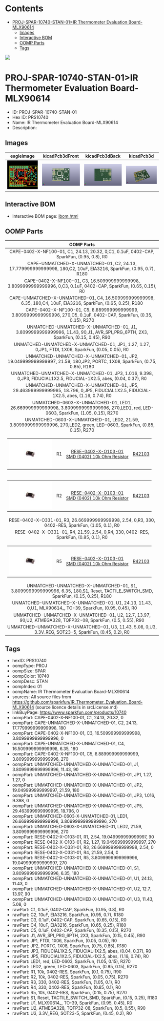 



Contents
========

* [PROJ-SPAR-10740-STAN-01>IR Thermometer Evaluation Board-MLX90614](#proj-spar-10740-stan-01ir-thermometer-evaluation-board-mlx90614)
	* [Images](#images)
	* [Interactive BOM](#interactive-bom)
	* [OOMP Parts](#oomp-parts)
	* [Tags](#tags)
  
![][im]
# PROJ-SPAR-10740-STAN-01>IR Thermometer Evaluation Board-MLX90614

- ID: PROJ-SPAR-10740-STAN-01
- Hex ID: PRS10740
- Name: IR Thermometer Evaluation Board-MLX90614
- Description: 

## Images
  
  

|eagleImage|kicadPcb3dFront|kicadPcb3dBack|kicadPcb3d|
| :---: | :---: | :---: | :---: |
|[![eagleImage](eagleImage_140.png)](eagleImage_600.png)|[![kicadPcb3dFront](kicadPcb3dFront_140.png)](kicadPcb3dFront_600.png)|[![kicadPcb3dBack](kicadPcb3dBack_140.png)](kicadPcb3dBack_600.png)|[![kicadPcb3d](kicadPcb3d_140.png)](kicadPcb3d_600.png)|

## Interactive BOM

- Interactive BOM page: [ibom.html](kicad/bom/ibom.html)

## OOMP Parts
  

|OOMP Parts|
| :---: |
|CAPE-0402-X-NF100-01, C1, 24.13, 20.32, 0,C1, 0.1uF, 0402-CAP, SparkFun, (0.95, 0.8), R0|
|CAPE-UNMATCHED-X-UNMATCHED-01, C2, 24.13, 17.779999999999998, 180,C2, 10uF, EIA3216, SparkFun, (0.95, 0.7), R180|
|CAPE-0402-X-NF100-01, C3, 16.509999999999998, 3.8099999999999996, 0,C3, 0.1uF, 0402-CAP, SparkFun, (0.65, 0.15), R0|
|CAPE-UNMATCHED-X-UNMATCHED-01, C4, 16.509999999999998, 6.35, 180,C4, 10uF, EIA3216, SparkFun, (0.65, 0.25), R180|
|CAPE-0402-X-NF100-01, C5, 8.889999999999999, 3.8099999999999996, 270,C5, 0.1uF, 0402-CAP, SparkFun, (0.35, 0.15), R270|
|UNMATCHED-UNMATCHED-X-UNMATCHED-01, J1, 3.8099999999999996, 11.43, 90,J1, AVR_SPI_PRG_6PTH, 2X3, SparkFun, (0.15, 0.45), R90|
|UNMATCHED-UNMATCHED-X-UNMATCHED-01, JP1, 1.27, 1.27, 0,JP1, FTDI, 1X06, SparkFun, (0.05, 0.05), R0|
|UNMATCHED-UNMATCHED-X-UNMATCHED-01, JP2, 19.049999999999997, 21.59, 180,JP2, PORTC, 1X08, SparkFun, (0.75, 0.85), R180|
|UNMATCHED-UNMATCHED-X-UNMATCHED-01, JP3, 1.016, 9.398, 0,JP3, FIDUCIAL1X2.5, FIDUCIAL-1X2.5, abes, (0.04, 0.37), R0|
|UNMATCHED-UNMATCHED-X-UNMATCHED-01, JP5, 29.463999999999995, 18.796, 0,JP5, FIDUCIAL1X2.5, FIDUCIAL-1X2.5, abes, (1.16, 0.74), R0|
|UNMATCHED-0603-X-UNMATCHED-01, LED1, 26.669999999999998, 3.8099999999999996, 270,LED1, red, LED-0603, SparkFun, (1.05, 0.15), R270|
|UNMATCHED-0603-X-UNMATCHED-01, LED2, 21.59, 3.8099999999999996, 270,LED2, green, LED-0603, SparkFun, (0.85, 0.15), R270|
|<table><tr><td>![RESE-0402-X-O103-01](https://raw.githubusercontent.com/oomlout/oomlout_OOMP_parts/main/RESE-0402-X-O103-01/image_140.jpg)</td><td> R1</td><td>[RESE-0402-X-O103-01<br>SMD (0402) 10k Ohm Resistor](https://github.com/oomlout/oomlout_OOMP_parts/tree/main/RESE-0402-X-O103-01/)</td><td>[R42103](https://github.com/oomlout/oomlout_OOMP_parts/tree/main/RESE-0402-X-O103-01/)</td></tr></table>|
|<table><tr><td>![RESE-0402-X-O103-01](https://raw.githubusercontent.com/oomlout/oomlout_OOMP_parts/main/RESE-0402-X-O103-01/image_140.jpg)</td><td> R2</td><td>[RESE-0402-X-O103-01<br>SMD (0402) 10k Ohm Resistor](https://github.com/oomlout/oomlout_OOMP_parts/tree/main/RESE-0402-X-O103-01/)</td><td>[R42103](https://github.com/oomlout/oomlout_OOMP_parts/tree/main/RESE-0402-X-O103-01/)</td></tr></table>|
|RESE-0402-X-O331-01, R3, 26.669999999999998, 2.54, 0,R3, 330, 0402-RES, SparkFun, (1.05, 0.1), R0|
|RESE-0402-X-O331-01, R4, 21.59, 2.54, 0,R4, 330, 0402-RES, SparkFun, (0.85, 0.1), R0|
|<table><tr><td>![RESE-0402-X-O103-01](https://raw.githubusercontent.com/oomlout/oomlout_OOMP_parts/main/RESE-0402-X-O103-01/image_140.jpg)</td><td> R5</td><td>[RESE-0402-X-O103-01<br>SMD (0402) 10k Ohm Resistor](https://github.com/oomlout/oomlout_OOMP_parts/tree/main/RESE-0402-X-O103-01/)</td><td>[R42103](https://github.com/oomlout/oomlout_OOMP_parts/tree/main/RESE-0402-X-O103-01/)</td></tr></table>|
|UNMATCHED-UNMATCHED-X-UNMATCHED-01, S1, 3.8099999999999996, 6.35, 180,S1, Reset, TACTILE_SWITCH_SMD, SparkFun, (0.15, 0.25), R180|
|UNMATCHED-UNMATCHED-X-UNMATCHED-01, U1, 24.13, 11.43, 0,U1, MLX90614_, TO-39, SparkFun, (0.95, 0.45), R0|
|UNMATCHED-UNMATCHED-X-UNMATCHED-01, U2, 12.7, 13.97, 90,U2, ATMEGA328, TQFP32-08, SparkFun, (0.5, 0.55), R90|
|UNMATCHED-UNMATCHED-X-UNMATCHED-01, U3, 11.43, 5.08, 0,U3, 3.3V_REG, SOT23-5, SparkFun, (0.45, 0.2), R0|

## Tags

- hexID: PRS10740
- oompType: PROJ
- oompSize: SPAR
- oompColor: 10740
- oompDesc: STAN
- oompIndex: 01
- oompName: IR Thermometer Evaluation Board-MLX90614
- sources: All source files from https://github.com/sparkfun/IR_Thermometer_Evaluation_Board-MLX90614 (source licence details in srcLicense.md)
- linkBuyPage: https://www.sparkfun.com/products/10740
- oompPart: CAPE-0402-X-NF100-01, C1, 24.13, 20.32, 0
- oompPart: CAPE-UNMATCHED-X-UNMATCHED-01, C2, 24.13, 17.779999999999998, 180
- oompPart: CAPE-0402-X-NF100-01, C3, 16.509999999999998, 3.8099999999999996, 0
- oompPart: CAPE-UNMATCHED-X-UNMATCHED-01, C4, 16.509999999999998, 6.35, 180
- oompPart: CAPE-0402-X-NF100-01, C5, 8.889999999999999, 3.8099999999999996, 270
- oompPart: UNMATCHED-UNMATCHED-X-UNMATCHED-01, J1, 3.8099999999999996, 11.43, 90
- oompPart: UNMATCHED-UNMATCHED-X-UNMATCHED-01, JP1, 1.27, 1.27, 0
- oompPart: UNMATCHED-UNMATCHED-X-UNMATCHED-01, JP2, 19.049999999999997, 21.59, 180
- oompPart: UNMATCHED-UNMATCHED-X-UNMATCHED-01, JP3, 1.016, 9.398, 0
- oompPart: UNMATCHED-UNMATCHED-X-UNMATCHED-01, JP5, 29.463999999999995, 18.796, 0
- oompPart: UNMATCHED-0603-X-UNMATCHED-01, LED1, 26.669999999999998, 3.8099999999999996, 270
- oompPart: UNMATCHED-0603-X-UNMATCHED-01, LED2, 21.59, 3.8099999999999996, 270
- oompPart: RESE-0402-X-O103-01, R1, 2.54, 19.049999999999997, 90
- oompPart: RESE-0402-X-O103-01, R2, 1.27, 19.049999999999997, 270
- oompPart: RESE-0402-X-O331-01, R3, 26.669999999999998, 2.54, 0
- oompPart: RESE-0402-X-O331-01, R4, 21.59, 2.54, 0
- oompPart: RESE-0402-X-O103-01, R5, 3.8099999999999996, 19.049999999999997, 270
- oompPart: UNMATCHED-UNMATCHED-X-UNMATCHED-01, S1, 3.8099999999999996, 6.35, 180
- oompPart: UNMATCHED-UNMATCHED-X-UNMATCHED-01, U1, 24.13, 11.43, 0
- oompPart: UNMATCHED-UNMATCHED-X-UNMATCHED-01, U2, 12.7, 13.97, 90
- oompPart: UNMATCHED-UNMATCHED-X-UNMATCHED-01, U3, 11.43, 5.08, 0
- rawPart: C1, 0.1uF, 0402-CAP, SparkFun, (0.95, 0.8), R0
- rawPart: C2, 10uF, EIA3216, SparkFun, (0.95, 0.7), R180
- rawPart: C3, 0.1uF, 0402-CAP, SparkFun, (0.65, 0.15), R0
- rawPart: C4, 10uF, EIA3216, SparkFun, (0.65, 0.25), R180
- rawPart: C5, 0.1uF, 0402-CAP, SparkFun, (0.35, 0.15), R270
- rawPart: J1, AVR_SPI_PRG_6PTH, 2X3, SparkFun, (0.15, 0.45), R90
- rawPart: JP1, FTDI, 1X06, SparkFun, (0.05, 0.05), R0
- rawPart: JP2, PORTC, 1X08, SparkFun, (0.75, 0.85), R180
- rawPart: JP3, FIDUCIAL1X2.5, FIDUCIAL-1X2.5, abes, (0.04, 0.37), R0
- rawPart: JP5, FIDUCIAL1X2.5, FIDUCIAL-1X2.5, abes, (1.16, 0.74), R0
- rawPart: LED1, red, LED-0603, SparkFun, (1.05, 0.15), R270
- rawPart: LED2, green, LED-0603, SparkFun, (0.85, 0.15), R270
- rawPart: R1, 10k, 0402-RES, SparkFun, (0.1, 0.75), R90
- rawPart: R2, 10k, 0402-RES, SparkFun, (0.05, 0.75), R270
- rawPart: R3, 330, 0402-RES, SparkFun, (1.05, 0.1), R0
- rawPart: R4, 330, 0402-RES, SparkFun, (0.85, 0.1), R0
- rawPart: R5, 10k, 0402-RES, SparkFun, (0.15, 0.75), R270
- rawPart: S1, Reset, TACTILE_SWITCH_SMD, SparkFun, (0.15, 0.25), R180
- rawPart: U1, MLX90614_, TO-39, SparkFun, (0.95, 0.45), R0
- rawPart: U2, ATMEGA328, TQFP32-08, SparkFun, (0.5, 0.55), R90
- rawPart: U3, 3.3V_REG, SOT23-5, SparkFun, (0.45, 0.2), R0



[im]: kicadPcb3d_450.png
